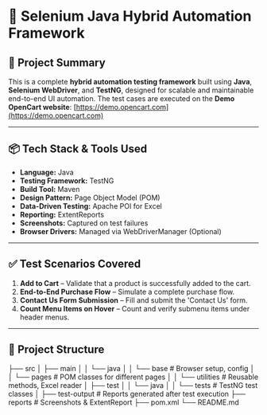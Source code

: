 # 🧪 Selenium Java Hybrid Automation Framework

## 🚀 Project Summary
This is a complete **hybrid automation testing framework** built using **Java**, **Selenium WebDriver**, and **TestNG**, designed for scalable and maintainable end-to-end UI automation. 
The test cases are executed on the **Demo OpenCart website**: [https://demo.opencart.com](https://demo.opencart.com)

---

## 📦 Tech Stack & Tools Used

- **Language:** Java  
- **Testing Framework:** TestNG  
- **Build Tool:** Maven  
- **Design Pattern:** Page Object Model (POM)  
- **Data-Driven Testing:** Apache POI for Excel  
- **Reporting:** ExtentReports  
- **Screenshots:** Captured on test failures  
- **Browser Drivers:** Managed via WebDriverManager (Optional)

---

## ✅ Test Scenarios Covered

1. **Add to Cart** – Validate that a product is successfully added to the cart.  
2. **End-to-End Purchase Flow** – Simulate a complete purchase flow.  
3. **Contact Us Form Submission** – Fill and submit the 'Contact Us' form.  
4. **Count Menu Items on Hover** – Count and verify submenu items under header menus.

---

## 📁 Project Structure
├── src
│ ├── main
│ │ └── java
│ │ └── base # Browser setup, config
│ │ └── pages # POM classes for different pages
│ │ └── utilities # Reusable methods, Excel reader
│ ├── test
│ │ └── java
│ │ └── tests # TestNG test classes
│
├── test-output # Reports generated after test execution
├── reports # Screenshots & ExtentReport
├── pom.xml
└── README.md
